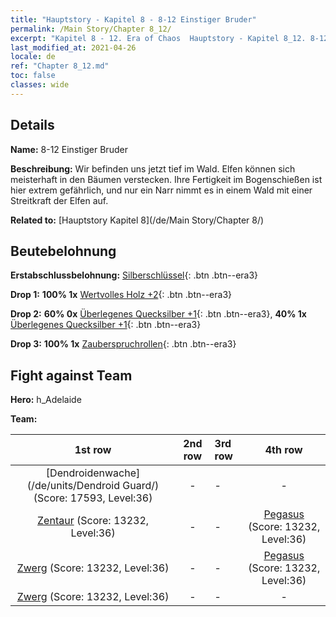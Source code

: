 ```yaml
---
title: "Hauptstory - Kapitel 8 - 8-12 Einstiger Bruder"
permalink: /Main Story/Chapter 8_12/
excerpt: "Kapitel 8 - 12. Era of Chaos  Hauptstory - Kapitel 8_12. 8-12 Einstiger Bruder"
last_modified_at: 2021-04-26
locale: de
ref: "Chapter 8_12.md"
toc: false
classes: wide
---
```


## Details

 **Name:** 8-12 Einstiger Bruder

 **Beschreibung:** Wir befinden uns jetzt tief im Wald. Elfen können sich meisterhaft in den Bäumen verstecken. Ihre Fertigkeit im Bogenschießen ist hier extrem gefährlich, und nur ein Narr nimmt es in einem Wald mit einer Streitkraft der Elfen auf.

 **Related to:** [Hauptstory Kapitel 8](/de/Main Story/Chapter 8/)

## Beutebelohnung

 **Erstabschlussbelohnung:** [Silberschlüssel](/ItemsDE/con_693/){: .btn .btn--era3}

 **Drop 1:** **100% 1x** [Wertvolles Holz +2](/ItemsDE/mat_27/){: .btn .btn--era3}

 **Drop 2:** **60% 0x** [Überlegenes Quecksilber +1](/ItemsDE/mat_21/){: .btn .btn--era3}, **40% 1x** [Überlegenes Quecksilber +1](/ItemsDE/mat_21/){: .btn .btn--era3}

 **Drop 3:** **100% 1x** [Zauberspruchrollen](/ItemsDE/con_694/){: .btn .btn--era3}


## Fight against Team
 **Hero:** h_Adelaide

 **Team:**


  | 1st row | 2nd row | 3rd row | 4th row |
  |:----:|:----:|:----|:----:|
  | [Dendroidenwache](/de/units/Dendroid Guard/) (Score: 17593, Level:36)  | - | - | - |
  | [Zentaur](/de/units/Centaur/) (Score: 13232, Level:36)  | - | - | [Pegasus](/de/units/Pegasus/) (Score: 13232, Level:36)  |
  | [Zwerg](/de/units/Dwarf/) (Score: 13232, Level:36)  | - | - | [Pegasus](/de/units/Pegasus/) (Score: 13232, Level:36)  |
  | [Zwerg](/de/units/Dwarf/) (Score: 13232, Level:36)  | - | - | - |


